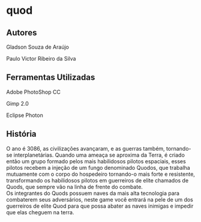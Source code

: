 # quod

## Autores
Gladson Souza de Araújo

Paulo Victor Ribeiro da Silva

## Ferramentas Utilizadas 
Adobe PhotoShop CC

Gimp 2.0

Eclipse Photon
## História

O ano é 3086, as civilizações avançaram, e as guerras também, tornando-se interplanetárias. Quando uma ameaça se aproxima da Terra, é criado então um grupo formado pelos mais habilidosos pilotos espaciais, esses pilotos recebem a injeção de um fungo denominado Quodos, que trabalha mutuamente com o corpo do hospedeiro tornando-o mais forte e resistente, transformando os habilidosos pilotos em guerreiros de elite chamados de Quods, que sempre vão na linha de frente do combate.  
Os integrantes do Quods possuem naves da mais alta tecnologia para combaterem seus adversários, neste game você entrará na pele de um dos guerreiros de elite Quod para que possa abater as naves inimigas e impedir que elas cheguem na terra.  
	
